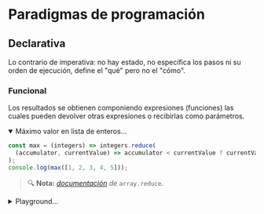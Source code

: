 # Paradigmas de programación
## Declarativa

Lo contrario de imperativa: no hay estado, no especifica los pasos ni su orden de ejecución, define el "qué" pero no el "cómo".

### Funcional

Los resultados se obtienen componiendo expresiones (funciones) las cuales pueden devolver otras expresiones o recibirlas como parámetros.

<details open><summary>Máximo valor en lista de enteros...</summary>

```js
const max = (integers) => integers.reduce(
  (accumulator, currentValue) => accumulator < currentValue ? currentValue : accumulator
);
console.log(max([1, 2, 3, 4, 5]));
```
> 🔍 **Nota:** _[documentación](https://developer.mozilla.org/en-US/docs/Web/JavaScript/Reference/Global_Objects/Array/Reduce) de_ `array.reduce`.
</details>

<details><summary>Playground...</summary>

<br/><iframe
  width="750"
  height="175"
  src="https://unpkg.com/javascript-playgrounds@1.2.3/public/index.html#data=%7B%22code%22%3A%22const%20max%20%3D%20(integers)%20%3D%3E%20integers.reduce(%5Cn%20%20(accumulator%2C%20currentValue)%20%3D%3E%20accumulator%20%3C%20currentValue%20%3F%20currentValue%20%3A%20accumulator%5Cn)%3B%5Cnconsole.log(max(%5B1%2C%202%2C%203%2C%204%2C%205%5D))%3B%22%7D"
></iframe>
</details>